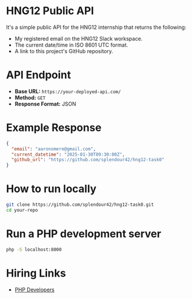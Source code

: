 # HNG12 Public API

It's a simple public API for the HNG12 internship that returns the following:
- My registered email on the HNG12 Slack workspace.
- The current date/time in ISO 8601 UTC format.
- A link to this project's GitHub repository.

# API Endpoint
- **Base URL:** `https://your-deployed-api.com/`
- **Method:** `GET`
- **Response Format:** JSON

# Example Response
```json
{
  "email": "aaronomere@gmail.com",
  "current_datetime": "2025-01-30T09:30:00Z",
  "github_url": "https://github.com/splendour42/hng12-task0"
}
```
# How to run locally

```bash
git clone https://github.com/splendour42/hng12-task0.git
cd your-repo
```

# Run a PHP development server
```bash
php -S localhost:8000
```

# Hiring Links

- [PHP Developers](https://hng.tech/hire/php-developers)
